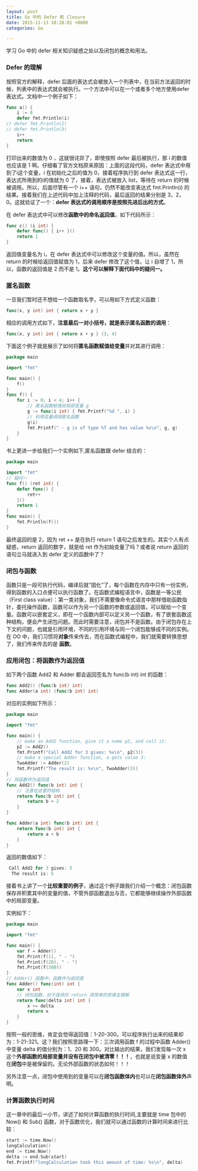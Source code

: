 ```yaml
---
layout: post
title: Go 中的 Defer 和 Closure
date: 2015-11-13 10:28:01 +0800
categories: Go

---
```


学习 Go 中的 defer 相关知识疑惑之处以及闭包的概念和用法。

<!-- more -->

### Defer 的理解

按照官方的解释，defer 后面的表达式会被放入一个列表中，在当前方法返回的时候，列表中的表达式就会被执行。一个方法中可以在一个或者多个地方使用defer表达式。文档中一个例子如下：

```go
func a() {
    i := 0
    defer fmt.Println(i)
// defer fmt.Println(2)
// defer fmt.Println(3)
    i++
    return
}
```

打印出来的数值为 0 ，这就很诧异了，即使按照 defer 最后被执行，那 i 的数值也应该是 1 啊。仔细看了官方文档原来原因：上面的这段代码，defer 表达式中用到了i这个变量，i 在初始化之后的值为 0，接着程序执行到 defer 表达式这一行，表达式所用到的i的值就为 0 了，接着，表达式被放入 list，等待在 return 的时候被调用。所以，后面尽管有一个 i++ 语句，仍然不能改变表达式 fmt.Println(i) 的结果。接着我们在上述代码中加上注释的代码，最后返回的结果分别是 3，2，0。这就验证了一个：**defer 表达式的调用顺序是按照先进后出的方式**。

在 defer 表达式中可以修改**函数中的命名返回值**，如下代码所示：

```go
func c() (i int) {
    defer func() { i++ }()
    return 1
}
```

返回值变量名为 i，在 defer 表达式中可以修改这个变量的值。所以，虽然在 return 的时候给返回值赋值为 1，后来 defer 修改了这个值，让 i 自增了 1，所以，函数的返回值是 2 而不是 1。**这个可以解释下面代码中的疑问一。**

### 匿名函数

一旦我们暂时还不想给一个函数取名字，可以用如下方式定义函数：

```go
func(x, y int) int { return x + y }
```

相应的调用方式如下，**注意最后一对小括号，就是表示匿名函数的调用**：

```go
func(x, y int) int { return x + y } (3, 4)
```

下面这个例子就是展示了如何将**匿名函数赋值给变量**并对其进行调用：

```go
package main

import "fmt"

func main() {
    f()
}
func f() {
    for i := 0; i < 4; i++ {
      	// 匿名函数赋值给局部变量 g
        g := func(i int) { fmt.Printf("%d ", i) } 
        // 利用变量调用匿名函数
      	g(i)
        fmt.Printf(" - g is of type %T and has value %v\n", g, g)
    }
}
```

书上更进一步给我们一个实例如下,匿名函数跟 defer 结合的：

```go
package main

import "fmt"
// 疑问一
func f() (ret int) {
    defer func() {
        ret++
    }()
    return 1
}
func main() {
    fmt.Println(f())
}
```

最终返回的是 2，因为 ret ++ 是在执行 return 1 语句之后发生的。其实个人有点疑惑，return 返回的数字，就是给 ret 作为初始变量了吗？或者说 return 返回的语句立马就进入到 defer 定义的函数中了？

### 闭包与函数

函数只是一段可执行代码，编译后就“固化”了，每个函数在内存中只有一份实例，得到函数的入口点便可以执行函数了。在函数式编程语言中，函数是一等公民（First class value）：第一类对象，我们不需要像命令式语言中那样借助函数指针，委托操作函数，函数可以作为另一个函数的参数或返回值，可以赋给一个变量。函数可以嵌套定义，即在一个函数内部可以定义另一个函数，有了嵌套函数这种结构，便会产生闭包问题。而此时需要注意，闭包并不是函数。由于闭包存在上下文的问题，也就是引用环境，不同的引用环境与同一个闭包能够成不同的实例。在 OO 中，我们习惯将**对象**传来传去，而在函数式编程中，我们就需要转换思想了，我们传来传去的是 **函数**。

### 应用闭包：将函数作为返回值

如下两个函数 Add2 和 Adder 都会返回签名为 func(b int) int 的函数：

```go
func Add2() (func(b int) int)
func Adder(a int) (func(b int) int)
```

对应的实例如下所示：

```go
package main

import "fmt"

func main() {
    // make an Add2 function, give it a name p2, and call it:
    p2 := Add2()
    fmt.Printf("Call Add2 for 3 gives: %v\n", p2(3))
    // make a special Adder function, a gets value 3:
    TwoAdder := Adder(2)
    fmt.Printf("The result is: %v\n", TwoAdder(3))
}
// 将函数作为返回值
func Add2() func(b int) int {
  	// 注意在这里的结构
    return func(b int) int {
        return b + 2
    }
}

func Adder(a int) func(b int) int {
    return func(b int) int {
        return a + b
    }
}
```

返回的数值如下：

```go
 Call Add2 for 3 gives: 5
  The result is: 5
```

接着书上讲了一个**比较重要的例子**，通过这个例子跟我们介绍一个概念：闭包函数保存并积累其中的变量的值，不管外部函数退出与否，它都能够继续操作外部函数中的局部变量。

实例如下：

```go
package main

import "fmt"

func main() {
    var f = Adder()
    fmt.Print(f(1), " - ")
    fmt.Print(f(20), " - ")
    fmt.Print(f(300))
}
// Adder() 函数中，函数作为返回值
func Adder() func(int) int {
    var x int
  	// 闭包函数，对于连续的 return 用简单的思维去理解
    return func(delta int) int {
        x += delta
        return x
    }
}
```

按照一般的思维，肯定会觉得返回值：1-20-300。可以程序执行出来的结果却为：1-21-321。这？我们按照思路理一下：三次调用函数 f 的过程中函数 Adder() 中变量 delta 的值分别为：1、20 和 300。对比输出的结果，我们发现每一次 x 这个**外部函数的局部变量并没有在闭包中被清零！！！**，也就是说变量 x 的数值在**闭包**中是被保留的。无论外部函数的状态如何！！！

另外注意一点，闭包中使用到的变量可以在**闭包函数体内**也可以在**闭包函数体外**声明。

### 计算函数执行时间

这一章中的最后一小节，讲述了如何计算函数的执行时间,主要就是 time 包中的 Now() 和 Sub() 函数，对于函数优化，我们就可以通过函数的计算时间来进行比较：

```go
start := time.Now()
longCalculation()
end := time.Now()
delta := end.Sub(start)
fmt.Printf("longCalculation took this amount of time: %s\n", delta)
```

